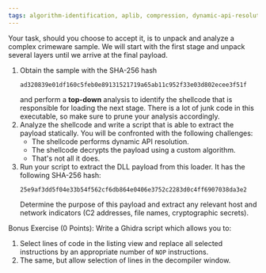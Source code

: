 ```yaml
---
tags: algorithm-identification, aplib, compression, dynamic-api-resolution, junk-code, obfuscation, shellcode, structs, top-down
---
```

Your task, should you choose to accept it, is to unpack and analyze a complex crimeware sample. We
will start with the first stage and unpack several layers until we arrive at the final payload.

1. Obtain the sample with the SHA-256 hash
   ```
   ad320839e01df160c5feb0e89131521719a65ab11c952f33e03d802ecee3f51f
   ```
   and perform a **top-down** analysis to identify the shellcode that is responsible for loading the
   next stage. There is a lot of junk code in this executable, so make sure to prune your analysis
   accordingly.
2. Analyze the shellcode and write a script that is able to extract the payload statically. You will
   be confronted with the following challenges:
   - The shellcode performs dynamic API resolution.
   - The shellcode decrypts the payload using a custom algorithm.
   - That's not all it does.
3. Run your script to extract the DLL payload from this loader. It has the following SHA-256 hash:
   ```
   25e9af3dd5f04e33b54f562cf6db864e0406e3752c2283d0c4ff6907038da3e2
   ```
   Determine the purpose of this payload and extract any relevant host and network indicators (C2
   addresses, file names, cryptographic secrets).

Bonus Exercise (0 Points): Write a Ghidra script which allows you to:

1. Select lines of code in the listing view and replace all selected instructions by an appropriate
   number of `NOP` instructions.
2. The same, but allow selection of lines in the decompiler window.
